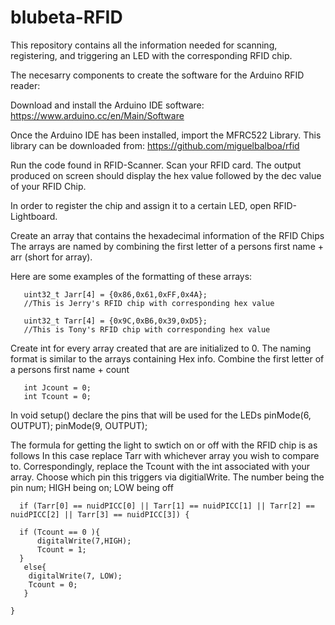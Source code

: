 # blubeta-RFID
This repository contains all the information needed for scanning, registering, and triggering an LED with the corresponding RFID chip.

The necesarry components to create the software for the Arduino RFID reader:

Download and install the Arduino IDE software: https://www.arduino.cc/en/Main/Software

Once the Arduino IDE has been installed, import the MFRC522 Library. 
This library can be downloaded from: https://github.com/miguelbalboa/rfid

Run the code found in RFID-Scanner. Scan your RFID card. 
The output produced on screen should display the hex value followed by the dec value of your RFID Chip.



In order to register the chip and assign it to a certain LED, open RFID-Lightboard.


  Create an array that contains the hexadecimal information of the RFID Chips
  The arrays are named by combining the first letter of a persons first name + arr (short for array).
  
  Here are some examples of the formatting of these arrays:
  
       uint32_t Jarr[4] = {0x86,0x61,0xFF,0x4A}; 
       //This is Jerry's RFID chip with corresponding hex value
       
       uint32_t Tarr[4] = {0x9C,0xB6,0x39,0xD5};
       //This is Tony's RFID chip with corresponding hex value
        
        
  Create int for every array created that are are initialized to 0. 
  The naming format is similar to the arrays containing Hex info.
  Combine the  first letter of a persons first name + count
  
       int Jcount = 0;
       int Tcount = 0;
  
  
  
  In void setup() declare the pins that will be used for the LEDs 
        pinMode(6, OUTPUT);
         pinMode(9, OUTPUT); 
        
        
  The formula for getting the light to swtich on or off with the RFID chip is as follows
  In this case replace Tarr with whichever array you wish to compare to.
  Correspondingly, replace the Tcount with the int associated with your array.
  Choose which pin this triggers via digitialWrite. The number being the pin num; HIGH being on; LOW being off
  
      if (Tarr[0] == nuidPICC[0] || Tarr[1] == nuidPICC[1] || Tarr[2] == nuidPICC[2] || Tarr[3] == nuidPICC[3]) {
  
      if (Tcount == 0 ){
          digitalWrite(7,HIGH);
          Tcount = 1;
      }
       else{
        digitalWrite(7, LOW);
        Tcount = 0;
       }
        
    }
